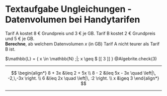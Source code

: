 <!--
version:  0.0.1

language: de

@style
input {
    text-align: center;
}

.flex-container {
    display: flex;
    flex-wrap: wrap;
    align-items: stretch;
    gap: 20px;
}

.flex-child {
    flex: 1;
    min-width: 350px;
    margin-right: 20px;
}

@media (max-width: 400px) {
    .flex-child {
        flex: 100%;
        margin-right: 0;
    }
}
@end

formula: \carry   \textcolor{red}{\scriptsize #1}
formula: \digit   \rlap{\carry{#1}}\phantom{#2}#2
formula: \permil  \text{‰}


import: https://raw.githubusercontent.com/LiaTemplates/Tikz-Jax/main/README.md

script: https://cdn.jsdelivr.net/gh/LiaTemplates/Tikz-Jax@main/dist/index.js

import: https://raw.githubusercontent.com/liaTemplates/algebrite/master/README.md

import: https://raw.githubusercontent.com/LiaTemplates/GGBScript/refs/heads/main/README.md




tags: Ungleichungen, Sachaufgabe, sehr leicht, niedrig, Berechnen

comment: Löse eine Sachaufgabe zu Datenvolumen bei Handytarifen mithilfe von Ungleichungen.

author: Martin Lommatzsch

-->




# Textaufgabe Ungleichungen - Datenvolumen bei Handytarifen


Tarif A kostet 8 € Grundpreis und 3 € je GB. Tarif B kostet 2 € Grundpreis und 5 € je GB.  
**Berechne**, ab welchem Datenvolumen $x$ (in GB) Tarif A nicht teurer als Tarif B ist.

<!-- data-solution-button="5"-->
$\mathbb{L} = \{ x \in \mathbb{N} \;|\; x \geq $ [[ 3 ]] $\}$
@Algebrite.check(3)
******************
$$
\begin{align*}
8 + 3x &\leq 2 + 5x \\
8 - 2 &\leq 5x - 3x \quad \left|\, -2,\,-3x \right. \\
6 &\leq 2x \quad \left|\, :2 \right. \\
x &\geq 3
\end{align*}
$$
******************
